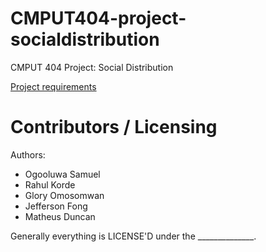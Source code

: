 CMPUT404-project-socialdistribution
===================================

CMPUT 404 Project: Social Distribution

[Project requirements](https://github.com/uofa-cmput404/project-socialdistribution/blob/master/project.org) 

Contributors / Licensing
========================

Authors:
    
* Ogooluwa Samuel
* Rahul Korde
* Glory Omosomwan
* Jefferson Fong 
* Matheus Duncan

Generally everything is LICENSE'D under the ______________.
